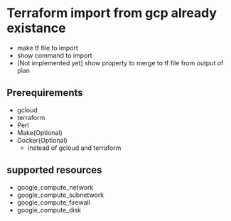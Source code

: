 # Terraform import from gcp already existance

* make tf file to import
* show command to import
* [Not implemented yet] show property to merge to tf file from output of plan

## Prerequirements

* gcloud
* terraform
* Perl
* Make(Optional)
* Docker(Optional)
    * instead of gcloud and terraform

## supported resources

* google\_compute\_network
* google\_compute\_subnetwork
* google\_compute\_firewall
* google\_compute\_disk
